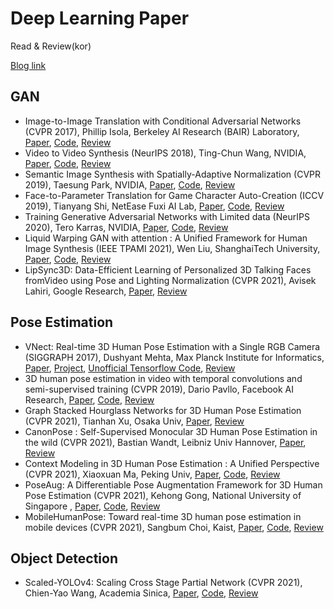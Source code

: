 # Deep Learning Paper
Read & Review(kor)

[Blog link](https://escape-engineering.tistory.com/)

## GAN
 - Image-to-Image Translation with Conditional Adversarial Networks (CVPR 2017), Phillip Isola, Berkeley AI Research (BAIR) Laboratory, [Paper](https://openaccess.thecvf.com/content_cvpr_2017/papers/Isola_Image-To-Image_Translation_With_CVPR_2017_paper.pdf), [Code](https://github.com/phillipi/pix2pix), [Review](https://escape-engineering.tistory.com/entry/Image-to-Image-Translation-with-Conditional-Adversarial-Networks?category=891722)
 - Video to Video Synthesis (NeurIPS 2018), Ting-Chun Wang, NVIDIA, [Paper](https://tcwang0509.github.io/vid2vid/paper_vid2vid.pdf), [Code](https://github.com/NVIDIA/vid2vid), [Review](https://escape-engineering.tistory.com/entry/Video-to-Video-Synthesis-NVIDIA-NeurIPS-2018)
 - Semantic Image Synthesis with Spatially-Adaptive Normalization (CVPR 2019), Taesung Park, NVIDIA, [Paper](https://arxiv.org/pdf/1903.07291.pdf), [Code](https://github.com/NVlabs/SPADE), [Review](https://escape-engineering.tistory.com/entry/Semantic-Image-Synthesis-with-Spatially-Adaptive-Normalization-CVPR-19)
 - Face-to-Parameter Translation for Game Character Auto-Creation (ICCV 2019), Tianyang Shi, NetEase Fuxi AI Lab, [Paper](https://arxiv.org/abs/2008.07132), [Code](https://github.com/FuxiCV/Face-to-Parameter-V2), [Review](https://escape-engineering.tistory.com/entry/Face-to-parameter-translation?category=891722)
 - Training Generative Adversarial Networks with Limited data (NeurIPS 2020), Tero Karras, NVIDIA, [Paper](https://arxiv.org/abs/2006.06676), [Code](https://github.com/NVlabs/stylegan2-ada), [Review](https://escape-engineering.tistory.com/entry/Training-Generative-Adversarial-Networks-with-Limited-data-NeurlIPS-2020?category=891722)
 - Liquid Warping GAN with attention : A Unified Framework for Human Image Synthesis (IEEE TPAMI 2021), Wen Liu,  ShanghaiTech University, [Paper](https://arxiv.org/pdf/2011.09055.pdf), [Code](https://github.com/iPERDance/iPERCore), [Review](https://escape-engineering.tistory.com/entry/Liquid-Warping-GAN-with-attention-A-Unified-Framework-for-Human-Image-Synthesis)
 - LipSync3D: Data-Efficient Learning of Personalized 3D Talking Faces fromVideo using Pose and Lighting Normalization (CVPR 2021), Avisek Lahiri, Google Research, [Paper](https://openaccess.thecvf.com/content/CVPR2021/papers/Lahiri_LipSync3D_Data-Efficient_Learning_of_Personalized_3D_Talking_Faces_From_Video_CVPR_2021_paper.pdf), [Review](https://escape-engineering.tistory.com/entry/LipSync3D-Data-Efficient-Learning-of-Personalized-3D-Talking-Faces-fromVideo-using-Pose-and-Lighting-Normalization)

## Pose Estimation
 - VNect: Real-time 3D Human Pose Estimation with a Single RGB Camera (SIGGRAPH 2017), Dushyant Mehta, Max Planck Institute for Informatics, [Paper](http://gvv.mpi-inf.mpg.de/projects/VNect/content/VNect_SIGGRAPH2017.pdf), [Project](http://gvv.mpi-inf.mpg.de/projects/VNect/), [Unofficial Tensorflow Code](https://github.com/timctho/VNect-tensorflow), [Review](https://escape-engineering.tistory.com/entry/VNect-Real-time-3D-Human-Pose-Estimation-with-a-Single-RGB-Camera-SIGGRAPH-2017)
 - 3D human pose estimation in video with temporal convolutions and semi-supervised training (CVPR 2019), Dario Pavllo, Facebook AI Research, [Paper](https://openaccess.thecvf.com/content_CVPR_2019/papers/Pavllo_3D_Human_Pose_Estimation_in_Video_With_Temporal_Convolutions_and_CVPR_2019_paper.pdf), [Code](https://github.com/facebookresearch/VideoPose3D), [Review](https://escape-engineering.tistory.com/entry/3D-human-pose-estimation-in-video-with-temporal-convolutions-and-semi-supervised-training?category=891722)
 - Graph Stacked Hourglass Networks for 3D Human Pose Estimation (CVPR 2021), Tianhan Xu, Osaka Univ, [Paper](https://arxiv.org/pdf/2103.16385.pdf), [Review](https://escape-engineering.tistory.com/entry/CVPR-2021-3D-Pose-Estimation-Papers-Review-2D-to-3D-Lifting-%EA%B8%B0%EB%B2%95%EB%93%A4%EC%9D%98-%ED%96%A5%EC%97%B0-%EA%B7%B8%EB%A6%AC%EA%B3%A0-%EB%8D%B0%EC%9D%B4%ED%84%B0-%EB%B6%80%EC%A1%B1-%EB%AC%B8%EC%A0%9C%EB%A5%BC-%ED%95%B4%EA%B2%B0%ED%95%98%EB%A0%A4%EA%B3%A0-%EB%85%B8%EB%A0%A5%ED%95%98%EB%8B%A4)
 - CanonPose : Self-Supervised Monocular 3D Human Pose Estimation in the wild (CVPR 2021), Bastian Wandt, Leibniz Univ Hannover, [Paper](https://arxiv.org/pdf/2011.14679.pdf), [Review](https://escape-engineering.tistory.com/entry/CVPR-2021-3D-Pose-Estimation-Papers-Review-2D-to-3D-Lifting-%EA%B8%B0%EB%B2%95%EB%93%A4%EC%9D%98-%ED%96%A5%EC%97%B0-%EA%B7%B8%EB%A6%AC%EA%B3%A0-%EB%8D%B0%EC%9D%B4%ED%84%B0-%EB%B6%80%EC%A1%B1-%EB%AC%B8%EC%A0%9C%EB%A5%BC-%ED%95%B4%EA%B2%B0%ED%95%98%EB%A0%A4%EA%B3%A0-%EB%85%B8%EB%A0%A5%ED%95%98%EB%8B%A4)
 - Context Modeling in 3D Human Pose Estimation : A Unified Perspective (CVPR 2021), Xiaoxuan Ma, Peking Univ, [Paper](https://arxiv.org/pdf/2103.15507.pdf), [Code](https://github.com/ShirleyMaxx/ContextPose-PyTorch-release), [Review](https://escape-engineering.tistory.com/entry/CVPR-2021-3D-Pose-Estimation-Papers-Review-2D-to-3D-Lifting-%EA%B8%B0%EB%B2%95%EB%93%A4%EC%9D%98-%ED%96%A5%EC%97%B0-%EA%B7%B8%EB%A6%AC%EA%B3%A0-%EB%8D%B0%EC%9D%B4%ED%84%B0-%EB%B6%80%EC%A1%B1-%EB%AC%B8%EC%A0%9C%EB%A5%BC-%ED%95%B4%EA%B2%B0%ED%95%98%EB%A0%A4%EA%B3%A0-%EB%85%B8%EB%A0%A5%ED%95%98%EB%8B%A4)
 - PoseAug: A Differentiable Pose Augmentation Framework for 3D Human Pose Estimation (CVPR 2021), Kehong Gong, National University of Singapore
, [Paper](https://arxiv.org/pdf/2105.02465.pdf), [Code](https://github.com/jfzhang95/PoseAug), [Review](https://escape-engineering.tistory.com/entry/CVPR-2021-3D-Pose-Estimation-Papers-Review-2D-to-3D-Lifting-%EA%B8%B0%EB%B2%95%EB%93%A4%EC%9D%98-%ED%96%A5%EC%97%B0-%EA%B7%B8%EB%A6%AC%EA%B3%A0-%EB%8D%B0%EC%9D%B4%ED%84%B0-%EB%B6%80%EC%A1%B1-%EB%AC%B8%EC%A0%9C%EB%A5%BC-%ED%95%B4%EA%B2%B0%ED%95%98%EB%A0%A4%EA%B3%A0-%EB%85%B8%EB%A0%A5%ED%95%98%EB%8B%A4)
 - MobileHumanPose: Toward real-time 3D human pose estimation in mobile devices (CVPR 2021), Sangbum Choi, Kaist, [Paper](https://openaccess.thecvf.com/content/CVPR2021W/MAI/papers/Choi_MobileHumanPose_Toward_Real-Time_3D_Human_Pose_Estimation_in_Mobile_Devices_CVPRW_2021_paper.pdf), [Code](https://github.com/SangbumChoi/MobileHumanPose), [Review](https://escape-engineering.tistory.com/entry/CVPR-2021-3D-Pose-Estimation-Papers-Review-2D-to-3D-Lifting-%EA%B8%B0%EB%B2%95%EB%93%A4%EC%9D%98-%ED%96%A5%EC%97%B0-%EA%B7%B8%EB%A6%AC%EA%B3%A0-%EB%8D%B0%EC%9D%B4%ED%84%B0-%EB%B6%80%EC%A1%B1-%EB%AC%B8%EC%A0%9C%EB%A5%BC-%ED%95%B4%EA%B2%B0%ED%95%98%EB%A0%A4%EA%B3%A0-%EB%85%B8%EB%A0%A5%ED%95%98%EB%8B%A4)

## Object Detection
 - Scaled-YOLOv4: Scaling Cross Stage Partial Network (CVPR 2021), Chien-Yao Wang, Academia Sinica, [Paper](https://arxiv.org/pdf/2011.08036.pdf), [Code](https://github.com/WongKinYiu/ScaledYOLOv4), [Review](https://escape-engineering.tistory.com/entry/Scaled-Yolo-V4-YOLOv4%EB%A5%BC-%EB%8D%94-%EA%B0%95%EB%A0%A5%ED%95%98%EA%B2%8C-%EB%A7%8C%EB%93%A4%EB%8B%A4?category=891722)

